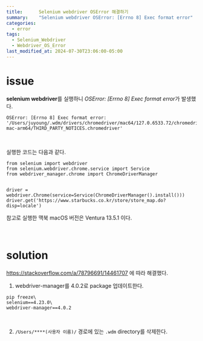 ```yaml
---
title:      Selenium webdriver OSError 해결하기
summary:    "Selenium webdriver OSError: [Errno 8] Exec format error"
categories: 
  - error
tags:
  - Selenium_Webdriver
  - Webdriver_OS_Error
last_modified_at: 2024-07-30T23:06:00-05:00
---
```


# issue
**selenium webdriver**를 실행하니 *OSError: [Errno 8] Exec format error*가 발생했다.
```
OSError: [Errno 8] Exec format error: '/Users/juyoung/.wdm/drivers/chromedriver/mac64/127.0.6533.72/chromedriver-mac-arm64/THIRD_PARTY_NOTICES.chromedriver'
```
<br />

실행한 코드는 다음과 같다.
```
from selenium import webdriver
from selenium.webdriver.chrome.service import Service
from webdriver_manager.chrome import ChromeDriverManager


driver = webdriver.Chrome(service=Service(ChromeDriverManager().install()))
driver.get('https://www.starbucks.co.kr/store/store_map.do?disp=locale')
```
참고로 실행한 맥북 macOS 버전은 Ventura 13.5.1 이다.
<br />
<br />
<br />
# solution
https://stackoverflow.com/a/78796691/14461707 에 따라 해결했다.
<br />

1. webdriver-manager를 4.0.2로 package 업데이트한다.
```
pip freeze\
selenium==4.23.0\
webdriver-manager==4.0.2
```
<br />

2. `/Users/****(사용자 이름)/` 경로에 있는 `.wdm` directory를 삭제한다.
